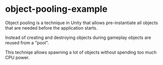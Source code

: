 # object-pooling-example

Object pooling is a technique in Unity that allows pre-instantiate all objects that are needed before the application starts. 

Instead of creating and destroying objects during gameplay objects are reused from a "pool".

This techniqe allows spawning a lot of objects without spending too much CPU power.

